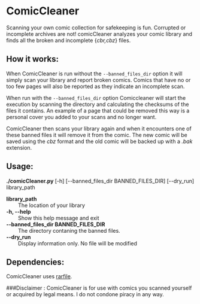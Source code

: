 ComicCleaner
============
Scanning your own comic collection for safekeeping is fun. Corrupted or incomplete archives are not! 
comicCleaner analyzes your comic library and finds all the broken and incomplete {*cbr,cbz*} files.

## How it works:

When ComicCleaner is run without the <code>--banned_files_dir</code> option it will simply scan your library and report broken comics. Comics that have no or too few pages will also be reported as they indicate an incomplete scan. 

When run with the <code>--banned_files_dir</code> option Comiccleaner will start the execution by scanning the directory and calculating the checksums of the files it contains. An example of a page that could be removed this way is a personal cover you added to your scans and no longer want.

ComicCleaner then scans your library again and when it encounters one of these banned files it will remove it from the comic. The new comic will be saved using the *cbz* format and the old comic will be backed up with a *.bak* extension.

## Usage:

**./comicCleaner.py** [-h] [--banned_files_dir BANNED_FILES_DIR] [--dry_run] library_path

**library_path**  
&nbsp;&nbsp;&nbsp;&nbsp;&nbsp;&nbsp;&nbsp;&nbsp;The location of your library  
**-h, --help**  
&nbsp;&nbsp;&nbsp;&nbsp;&nbsp;&nbsp;&nbsp;&nbsp;Show this help message and exit  
**--banned_files_dir BANNED_FILES_DIR**  
&nbsp;&nbsp;&nbsp;&nbsp;&nbsp;&nbsp;&nbsp;&nbsp;The directory contaning the banned files.  
**--dry_run**  
&nbsp;&nbsp;&nbsp;&nbsp;&nbsp;&nbsp;&nbsp;&nbsp;Display information only. No file will be modified

## Dependencies:
ComicCleaner uses  [rarfile](https://pypi.python.org/pypi/rarfile/2.7).  

###Disclaimer : 
ComicCleaner is for use with comics you scanned yourself or acquired by legal means. I do not condone piracy in any way.
